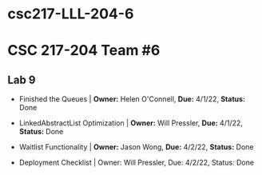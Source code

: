 # csc217-LLL-204-6

# CSC 217-204 Team #6

## Lab 9

- Finished the Queues | **Owner:** Helen O'Connell, **Due:** 4/1/22, **Status:** Done

- LinkedAbstractList Optimization | **Owner:** Will Pressler, **Due:** 4/1/22, **Status:** Done

- Waitlist Functionality | **Owner:** Jason Wong, **Due:** 4/2/22, **Status:** Done

- Deployment Checklist | Owner: Will Pressler, Due: 4/2/22, Status: Done
